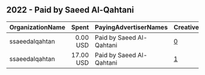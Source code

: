## 2022 - Paid by Saeed Al-Qahtani 
|OrganizationName|Spent|PayingAdvertiserNames|CreativeUrls|Impressions|Genders|AgeBrackets|CountryCodes|BillingAddresses|CandidateBallotInformation|
|:---|---:|:---|:---|---:|:---|:---|:---|:---|:---|
|ssaeedalqahtan|0.00 USD|Paid by Saeed Al-Qahtani|[0](https://www.snap.com/political-ads/asset/dfeb082bedd4de2c0f0147f1bcc1c3388f1f87a5f2a245d8275917caee6651f9?mediaType=mp4)|175||21+|kuwait|US|ssaeedalqahtani|
|ssaeedalqahtan|17.00 USD|Paid by Saeed Al-Qahtani|[1](https://www.snap.com/political-ads/asset/b799adddcabea1e7215d262a05ce2976fd715ce4f786f4d556933629dfa38192?mediaType=mp4)|13,444||21+|kuwait|US|ssaeedalqahtani|
